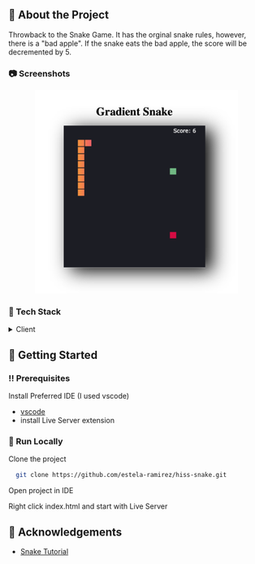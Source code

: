 <!-- About the Project -->
## :star2: About the Project
<p>Throwback to the Snake Game. It has the orginal snake rules, however, there is a "bad apple". If the snake eats the bad apple, the score will be decremented by 5.</p>


<!-- Screenshots -->
### :camera: Screenshots

<div align="center">
 <img src="images/game.png" alt="" width="400"/>
</div>

<!-- TechStack -->
### :space_invader: Tech Stack

<details>
  <summary>Client</summary>
   <ul>
     <li>Javascript</li>
     <li>html</li>
     <li>css</li>
   </ul>
</details>


<!-- Getting Started -->
## 	:toolbox: Getting Started

<!-- Prerequisites -->
### :bangbang: Prerequisites

Install Preferred IDE (I used vscode)
- [vscode](https://code.visualstudio.com/download)
- install Live Server extension

<!-- Run Locally -->
### :running: Run Locally
Clone the project

```bash
  git clone https://github.com/estela-ramirez/hiss-snake.git
```

Open project in IDE

Right click index.html and start with Live Server 

<!-- Acknowledgments -->
## :raised_hands: Acknowledgements
 - [Snake Tutorial](https://www.youtube.com/watch?v=7Azlj0f9vas)
